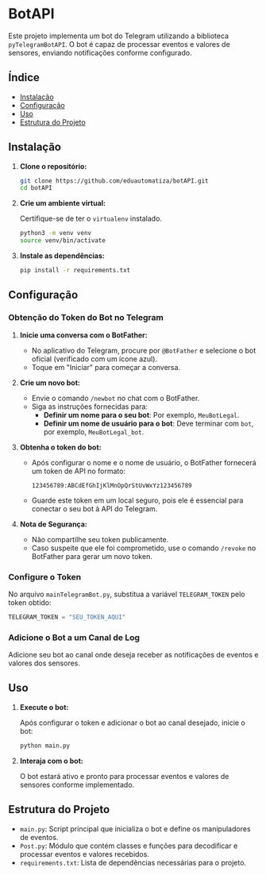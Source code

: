 # BotAPI

Este projeto implementa um bot do Telegram utilizando a biblioteca `pyTelegramBotAPI`. O bot é capaz de processar eventos e valores de sensores, enviando notificações conforme configurado.

## Índice

- [Instalação](#instalação)
- [Configuração](#configuração)
- [Uso](#uso)
- [Estrutura do Projeto](#estrutura-do-projeto)

## Instalação

1. **Clone o repositório:**

   ```bash
   git clone https://github.com/eduautomatiza/botAPI.git
   cd botAPI
   ```

2. **Crie um ambiente virtual:**

   Certifique-se de ter o `virtualenv` instalado.

   ```bash
   python3 -m venv venv
   source venv/bin/activate
   ```

3. **Instale as dependências:**

   ```bash
   pip install -r requirements.txt
   ```

## Configuração

### Obtenção do Token do Bot no Telegram

1. **Inicie uma conversa com o BotFather:**
   - No aplicativo do Telegram, procure por `@BotFather` e selecione o bot oficial (verificado com um ícone azul).
   - Toque em "Iniciar" para começar a conversa.

2. **Crie um novo bot:**
   - Envie o comando `/newbot` no chat com o BotFather.
   - Siga as instruções fornecidas para:
     - **Definir um nome para o seu bot**: Por exemplo, `MeuBotLegal`.
     - **Definir um nome de usuário para o bot**: Deve terminar com `bot`, por exemplo, `MeuBotLegal_bot`.

3. **Obtenha o token do bot:**
   - Após configurar o nome e o nome de usuário, o BotFather fornecerá um token de API no formato:
     ```
     123456789:ABCdEfGhIjKlMnOpQrStUvWxYz123456789
     ```
   - Guarde este token em um local seguro, pois ele é essencial para conectar o seu bot à API do Telegram.

4. **Nota de Segurança:**
   - Não compartilhe seu token publicamente.
   - Caso suspeite que ele foi comprometido, use o comando `/revoke` no BotFather para gerar um novo token.

### Configure o Token

No arquivo `mainTelegramBot.py`, substitua a variável `TELEGRAM_TOKEN` pelo token obtido:

```python
TELEGRAM_TOKEN = "SEU_TOKEN_AQUI"
```

### Adicione o Bot a um Canal de Log

Adicione seu bot ao canal onde deseja receber as notificações de eventos e valores dos sensores.

## Uso

1. **Execute o bot:**

   Após configurar o token e adicionar o bot ao canal desejado, inicie o bot:

   ```bash
   python main.py
   ```

2. **Interaja com o bot:**

   O bot estará ativo e pronto para processar eventos e valores de sensores conforme implementado.

## Estrutura do Projeto

- `main.py`: Script principal que inicializa o bot e define os manipuladores de eventos.
- `Post.py`: Módulo que contém classes e funções para decodificar e processar eventos e valores recebidos.
- `requirements.txt`: Lista de dependências necessárias para o projeto.
